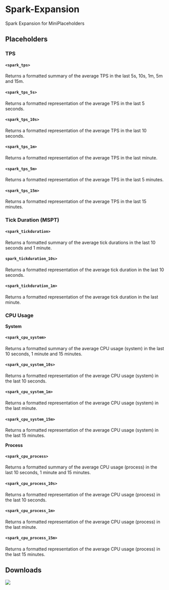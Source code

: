 # Spark-Expansion
Spark Expansion for MiniPlaceholders

## Placeholders

### TPS

#### `<spark_tps>`

Returns a formatted summary of the average TPS in the last 5s, 10s, 1m, 5m and 15m.

#### `<spark_tps_5s>`

Returns a formatted representation of the average TPS in the last 5 seconds.

#### `<spark_tps_10s>`

Returns a formatted representation of the average TPS in the last 10 seconds.

#### `<spark_tps_1m>`

Returns a formatted representation of the average TPS in the last minute.

#### `<spark_tps_5m>`

Returns a formatted representation of the average TPS in the last 5 minutes.

#### `<spark_tps_15m>`

Returns a formatted representation of the average TPS in the last 15 minutes.

### Tick Duration (MSPT)

#### `<spark_tickduration>`

Returns a formatted summary of the average tick durations in the last 10 seconds and 1 minute.

#### `spark_tickduration_10s>`

Returns a formatted representation of the average tick duration in the last 10 seconds.

#### `<spark_tickduration_1m>`

Returns a formatted representation of the average tick duration in the last minute.


### CPU Usage

**System**

#### `<spark_cpu_system>`

Returns a formatted summary of the average CPU usage (system) in the last 10 seconds, 1 minute and 15 minutes.

#### `<spark_cpu_system_10s>`

Returns a formatted representation of the average CPU usage (system) in the last 10 seconds.

#### `<spark_cpu_system_1m>`

Returns a formatted representation of the average CPU usage (system) in the last minute.

#### `<spark_cpu_system_15m>`

Returns a formatted representation of the average CPU usage (system) in the last 15 minutes.

**Process**

#### `<spark_cpu_process>`

Returns a formatted summary of the average CPU usage (process) in the last 10 seconds, 1 minute and 15 minutes.

#### `<spark_cpu_process_10s>`

Returns a formatted representation of the average CPU usage (process) in the last 10 seconds.

#### `<spark_cpu_process_1m>`

Returns a formatted representation of the average CPU usage (process) in the last minute.

#### `<spark_cpu_process_15m>`

Returns a formatted representation of the average CPU usage (process) in the last 15 minutes.

## Downloads

[![](https://raw.githubusercontent.com/Prospector/badges/master/modrinth-badge-72h-padded.png)](https://modrinth.com/plugin/spark-expansion)